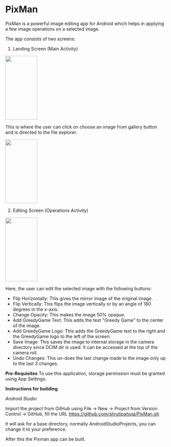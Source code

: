 # PixMan
PixMan is a powerful image editing app for Android which helps in applying a few image operations on a selected image.

The app consists of two screens:

1. Landing Screen (Main Activity)

<img src="https://user-images.githubusercontent.com/60269503/76134500-c9ecbf80-6044-11ea-9547-2f5f7f6e47e6.png" width="100px" height = "200px"/>

This is where the user can click on choose an image from gallery button and is directed to the file explorer.

<img src="https://user-images.githubusercontent.com/60269503/76134495-c48f7500-6044-11ea-8b38-92a6c7138768.png" width="100px" height ="200px"/>

2. Editing Screen (Operations Activity)

<img src="https://user-images.githubusercontent.com/60269503/76134482-b4779580-6044-11ea-9701-e5969c807e60.png" width="100px" height ="200px"/>

Here, the user can edit the selected image with the following buttons:
- Flip Horizontally: This gives the mirror image of the original image.
- Flip Vertically: This flips the image vertically or by an angle of 180 degrees in the x-axis.
- Change Opacity: This makes the image 50% opaque.
- Add GreedyGame Text: This adds the text "Greedy Game" to the center of the image.
- Add GreedyGame Logo: This adds the GreedyGame text to the right and the GreedyGame logo to the left of the screen.
- Save Image: This saves the image to internal storage in the camera directory since DCIM dir is used. It can be accessed at the top of the camera roll. 
- Undo Changes: This un-does the last change made to the image only up to the last 3 changes. 

<b>Pre-Requisites</b>
To use this application, storage permission must be granted using App Settings.

<b>Instructions for building</b>

<i>Android Studio</i>

Import the project from GitHub using File -> New -> Project from Version Control -> GitHub, fill the URL https://github.com/shrutipahuja/PixMan.git

It will ask for a base directory, normally AndroidStudioProjects, you can change it to your preference.

After this the Pixman app can be built.







